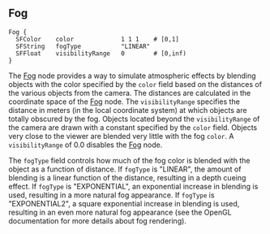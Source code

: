## Fog

```
Fog {
  SFColor    color             1 1 1    # [0,1]
  SFString   fogType           "LINEAR"
  SFFloat    visibilityRange   0        # [0,inf)
}
```

The [Fog](#fog) node provides a way to simulate atmospheric effects by blending
objects with the color specified by the `color` field based on the distances of
the various objects from the camera. The distances are calculated in the
coordinate space of the [Fog](#fog) node. The `visibilityRange` specifies the
distance in meters (in the local coordinate system) at which objects are totally
obscured by the fog. Objects located beyond the `visibilityRange` of the camera
are drawn with a constant specified by the `color` field. Objects very close to
the viewer are blended very little with the fog `color`. A `visibilityRange` of
0.0 disables the [Fog](#fog) node.

The `fogType` field controls how much of the fog color is blended with the
object as a function of distance. If `fogType` is "LINEAR", the amount of
blending is a linear function of the distance, resulting in a depth cueing
effect. If `fogType` is "EXPONENTIAL", an exponential increase in blending is
used, resulting in a more natural fog appearance. If `fogType` is
"EXPONENTIAL2", a square exponential increase in blending is used, resulting in
an even more natural fog appearance (see the OpenGL documentation for more
details about fog rendering).
